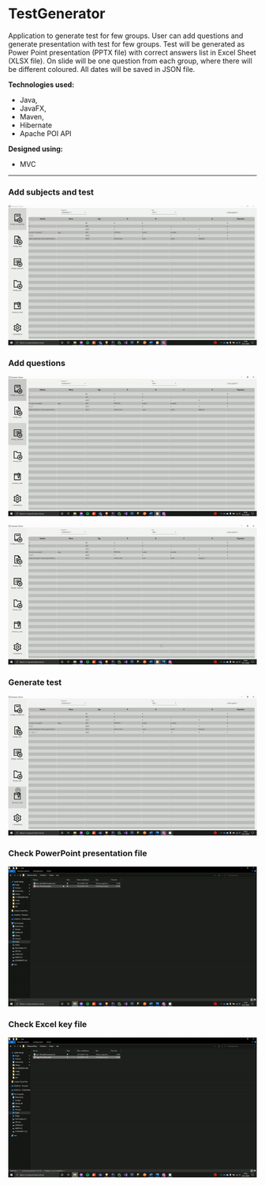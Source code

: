 # TestGenerator

Application to generate test for few groups. User can add questions and generate presentation with test for few groups. Test will be generated as Power Point presentation (PPTX file) with correct answers list in Excel Sheet (XLSX file). On slide will be one question from each group, where there will be different coloured. All dates will be saved in JSON file. 

**Technologies used:** 
- Java, 
- JavaFX, 
- Maven, 
- Hibernate
- Apache POI API

**Designed using:**
- MVC

  

------

### Add subjects and test

![Alt Text](gif/1-add_sub_test.gif)



### Add questions

![Alt Text](gif/2-add_q.gif)

![Alt Text](gif/3-add_q_img.gif)



### Generate test

![Alt Text](gif/4-gen.gif)



### Check PowerPoint presentation file

![Alt Text](gif/5-pp.gif)



### Check Excel key file

![Alt Text](gif/6-excel.gif)
